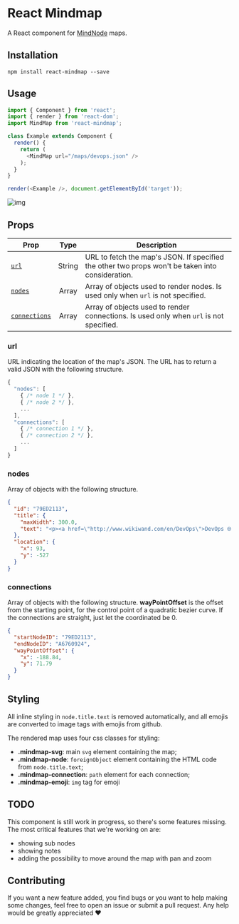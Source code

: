 # React Mindmap
A React component for [MindNode](https://mindnode.com/) maps.

## Installation

    npm install react-mindmap --save

## Usage

```js
import { Component } from 'react';
import { render } from 'react-dom';
import MindMap from 'react-mindmap';

class Example extends Component {
  render() {
    return (
      <MindMap url="/maps/devops.json" />
    );
  }
}

render(<Example />, document.getElementById('target'));
```

![img](https://raw.githubusercontent.com/learn-anything/img/master/react-mindmap-example.png)

## Props
| Prop                          | Type   | Description                                                                                      |
|-------------------------------|:------:|--------------------------------------------------------------------------------------------------|
| [`url`](#url)                 | String | URL to fetch the map's JSON. If specified the other two props won't be taken into consideration. |
| [`nodes`](#nodes)             | Array  | Array of objects used to render nodes. Is used only when `url` is not specified.                 |
| [`connections`](#connections) | Array  | Array of objects used to render connections. Is used only when `url` is not specified.           |

### url
URL indicating the location of the map's JSON. The URL has to return a valid JSON
with the following structure.

```js
{
  "nodes": [
    { /* node 1 */ },
    { /* node 2 */ },
    ...
  ],
  "connections": [
    { /* connection 1 */ },
    { /* connection 2 */ },
    ...
  ]
}
```

### nodes
Array of objects with the following structure.

```json
{
  "id": "79ED2113",
  "title": {
    "maxWidth": 300.0,
    "text": "<p><a href=\"http://www.wikiwand.com/en/DevOps\">DevOps 🌐</a></p>"
  },
  "location": {
    "x": 93,
    "y": -527
  }
}
```

### connections
Array of objects with the following structure. **wayPointOffset** is the offset
from the starting point, for the control point of a quadratic bezier curve. If the
connections are straight, just let the coordinated be 0.

```json
{
  "startNodeID": "79ED2113",
  "endNodeID": "A6760924",
  "wayPointOffset": {
    "x": -188.84,
    "y": 71.79
  }
}
```

## Styling
All inline styling in `node.title.text` is removed automatically, and all emojis
are converted to image tags with emojis from github.

The rendered map uses four css classes for styling:

- **.mindmap-svg**: main `svg` element containing the map;
- **.mindmap-node**: `foreignObject` element containing the HTML code from `node.title.text`;
- **.mindmap-connection**: `path` element for each connection;
- **.mindmap-emoji**: `img` tag for emoji

## TODO
This component is still work in progress, so there's some features missing. The most
critical features that we're working on are:

- showing sub nodes
- showing notes
- adding the possibility to move around the map with pan and zoom

## Contributing
If you want a new feature added, you find bugs or you want to help making some changes,
feel free to open an issue or submit a pull request. Any help would be greatly appreciated :heart:
